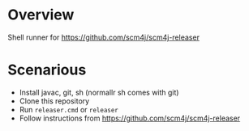 # Overview

Shell runner for https://github.com/scm4j/scm4j-releaser

# Scenarious

- Install javac, git, sh (normallr sh comes with git)
- Clone this repository
- Run `releaser.cmd` or `releaser`
- Follow instructions from https://github.com/scm4j/scm4j-releaser
